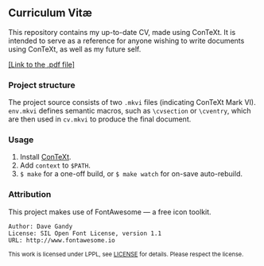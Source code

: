 ## Curriculum Vitæ
This repository contains my up-to-date CV, made using ConTeXt. It is intended to serve as a reference for anyone wishing to write documents using ConTeXt, as well as my future self.

[[Link to the .pdf file]](https://raw.githubusercontent.com/mgradowski/cv/main/cv.pdf)

### Project structure
The project source consists of two `.mkvi` files (indicating ConTeXt Mark VI).
`env.mkvi` defines semantic macros, such as `\cvsection` or `\cventry`, which are then used in `cv.mkvi` to produce the final document.

### Usage
 1. Install [ConTeXt](https://wiki.contextgarden.net/Installation).
 2. Add `context` to `$PATH`.
 3. `$ make` for a one-off build, or `$ make watch` for on-save auto-rebuild.

### Attribution
This project makes use of FontAwesome — a free icon toolkit.
```
Author: Dave Gandy
License: SIL Open Font License, version 1.1
URL: http://www.fontawesome.io
```


 <small>
 This work is licensed under LPPL, see <a href="LICENSE">LICENSE</a> for details.
 Please respect the license.
 </small>